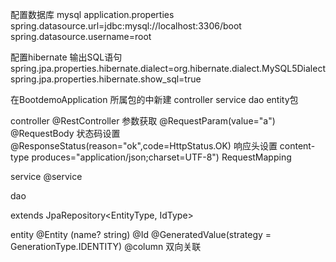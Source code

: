 配置数据库 mysql  application.properties
spring.datasource.url=jdbc:mysql://localhost:3306/boot
spring.datasource.username=root

配置hibernate 输出SQL语句
spring.jpa.properties.hibernate.dialect=org.hibernate.dialect.MySQL5Dialect
spring.jpa.properties.hibernate.show_sql=true

在BootdemoApplication 所属包的中新建 controller service dao entity包



controller 
@RestController 
参数获取
@RequestParam(value="a") 
@RequestBody 
状态码设置
@ResponseStatus(reason="ok",code=HttpStatus.OK)
响应头设置 content-type
produces="application/json;charset=UTF-8") RequestMapping

service 
@service

dao 

extends JpaRepository<EntityType, IdType>


entity 
@Entity (name? string)
@Id
@GeneratedValue(strategy = GenerationType.IDENTITY)
@column
双向关联
